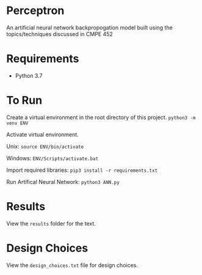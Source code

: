 # Perceptron
An artificial neural network backpropogation model built using the topics/techniques discussed in CMPE 452

# Requirements
- Python 3.7

# To Run
Create a virtual environment in the root directory of this project.
`python3 -m venv ENV`

Activate virtual environment.

Unix:
`source ENV/bin/activate`

Windows:
`ENV/Scripts/activate.bat`

Import required libraries:
`pip3 install -r requirements.txt`

Run Artifical Neural Network:
`python3 ANN.py`

# Results
View the `results` folder for the text.

# Design Choices
View the `design_choices.txt` file for design choices.